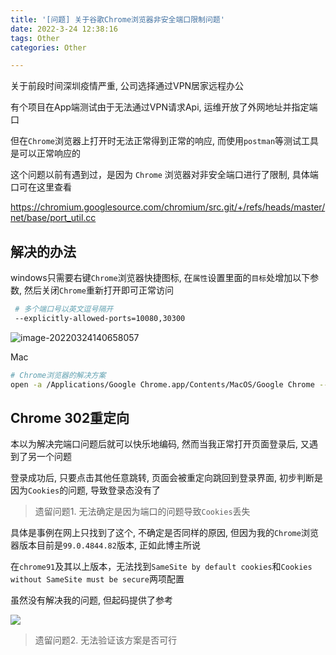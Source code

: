 ```yaml
---
title: '[问题] 关于谷歌Chrome浏览器非安全端口限制问题'
date: 2022-3-24 12:38:16
tags: Other
categories: Other

---
```




关于前段时间深圳疫情严重, 公司选择通过VPN居家远程办公

有个项目在App端测试由于无法通过VPN请求Api, 运维开放了外网地址并指定端口

<!--more-->

但在`Chrome`浏览器上打开时无法正常得到正常的响应, 而使用`postman`等测试工具是可以正常响应的



这个问题以前有遇到过，是因为 `Chrome` 浏览器对非安全端口进行了限制, 具体端口可在这里查看

https://chromium.googlesource.com/chromium/src.git/+/refs/heads/master/net/base/port_util.cc



## 解决的办法

windows只需要右键`Chrome`浏览器快捷图标, 在`属性`设置里面的`目标`处增加以下参数,  然后关闭`Chrome`重新打开即可正常访问

```bash
 # 多个端口号以英文逗号隔开
 --explicitly-allowed-ports=10080,30300
```



![image-20220324140658057](https://aexphoto-1251755124.file.myqcloud.com/img/2022/03/69ffe943a57fbc38de7c4e6b52f30fec.png)





Mac

```bash
# Chrome浏览器的解决方案
open -a /Applications/Google Chrome.app/Contents/MacOS/Google Chrome --explicitly-allowed-ports=6666,8888
```



## Chrome 302重定向

本以为解决完端口问题后就可以快乐地编码, 然而当我正常打开页面登录后, 又遇到了另一个问题

登录成功后, 只要点击其他任意跳转, 页面会被重定向跳回到登录界面, 初步判断是因为`Cookies`的问题, 导致登录态没有了

>   遗留问题1. 无法确定是因为端口的问题导致`Cookies`丢失



具体是事例在网上只找到了这个, 不确定是否同样的原因, 但因为我的`Chrome`浏览器版本目前是`99.0.4844.82`版本, 正如此博主所说

在`chrome91`及其以上版本，无法找到`SameSite by default cookies`和`Cookies without SameSite must be secure`两项配置

虽然没有解决我的问题, 但起码提供了参考

![](https://aexphoto-1251755124.file.myqcloud.com/img/2022/03/2067d66b7b939b94f21ae22acabc8668.png)



>   遗留问题2. 无法验证该方案是否可行
